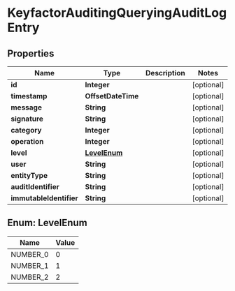 

# KeyfactorAuditingQueryingAuditLogEntry


## Properties

| Name | Type | Description | Notes |
|------------ | ------------- | ------------- | -------------|
|**id** | **Integer** |  |  [optional] |
|**timestamp** | **OffsetDateTime** |  |  [optional] |
|**message** | **String** |  |  [optional] |
|**signature** | **String** |  |  [optional] |
|**category** | **Integer** |  |  [optional] |
|**operation** | **Integer** |  |  [optional] |
|**level** | [**LevelEnum**](#LevelEnum) |  |  [optional] |
|**user** | **String** |  |  [optional] |
|**entityType** | **String** |  |  [optional] |
|**auditIdentifier** | **String** |  |  [optional] |
|**immutableIdentifier** | **String** |  |  [optional] |



## Enum: LevelEnum

| Name | Value |
|---- | -----|
| NUMBER_0 | 0 |
| NUMBER_1 | 1 |
| NUMBER_2 | 2 |



